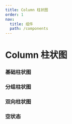 ```yaml
---
title: Column 柱状图
order: 1
nav:
  title: 组件
  path: /components
---
```


# Column 柱状图

### 基础柱状图

<code src="./demos/basic.tsx"></code>

### 分组柱状图

<code src="./demos/group.tsx"></code>

### 双向柱状图

<code src="./demos/bidirection.tsx"></code>

### 空状态

<code src="./demos/empty.tsx"></code>
